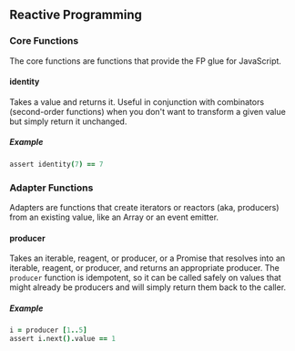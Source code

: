 ## Reactive Programming

### Core Functions

The core functions are functions that provide the FP glue for JavaScript.

#### identity

Takes a value and returns it. Useful in conjunction with combinators (second-order functions) when you don't want to transform a given value but simply return it unchanged.

##### Example

```coffee
assert identity(7) == 7
```

### Adapter Functions

Adapters are functions that create iterators or reactors (aka, producers) from an existing value, like an Array or an event emitter.

#### producer

Takes an iterable, reagent, or producer, or a Promise that resolves into an iterable, reagent, or producer, and returns an appropriate producer. The `producer` function is idempotent, so it can be called safely on values that might already be producers and will simply return them back to the caller.

##### Example

```coffee
i = producer [1..5]
assert i.next().value == 1
```